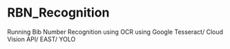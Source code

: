 # RBN_Recognition
Running Bib Number Recognition using OCR using Google Tesseract/ Cloud Vision API/ EAST/ YOLO 
